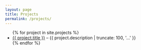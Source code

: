 ```yaml
---
layout: page
title: Projects
permalink: /projects/
---
```

<ul>
{% for project in site.projects %}
  <li>
    <a href="{{ project.project_url }}">{{ project.title }}</a> – {{ project.description | truncate: 100, '...' }}
  </li>
{% endfor %}
</ul>
